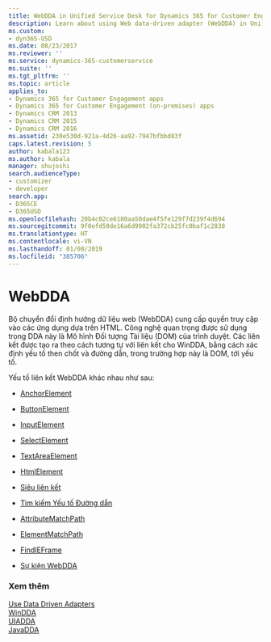 ```yaml
---
title: WebDDA in Unified Service Desk for Dynamics 365 for Customer Engagement apps| MicrosoftDocs
description: Learn about using Web data-driven adapter (WebDDA) in Unified Service Desk.
ms.custom:
- dyn365-USD
ms.date: 08/23/2017
ms.reviewer: ''
ms.service: dynamics-365-customerservice
ms.suite: ''
ms.tgt_pltfrm: ''
ms.topic: article
applies_to:
- Dynamics 365 for Customer Engagement apps
- Dynamics 365 for Customer Engagement (on-premises) apps
- Dynamics CRM 2013
- Dynamics CRM 2015
- Dynamics CRM 2016
ms.assetid: 230e530d-921a-4d26-aa92-7947bfbbd83f
caps.latest.revision: 5
author: kabala123
ms.author: kabala
manager: shujoshi
search.audienceType:
- customizer
- developer
search.app:
- D365CE
- D365USD
ms.openlocfilehash: 20b4c02ce6180aa50dae4f5fe129f7d239f4d694
ms.sourcegitcommit: 9f0efd59de16a6d9902fa372cb25fc0baf1c2838
ms.translationtype: HT
ms.contentlocale: vi-VN
ms.lasthandoff: 01/08/2019
ms.locfileid: "385706"
---
```

# <a name="webdda"></a>WebDDA
Bộ chuyển đổi định hướng dữ liệu web (WebDDA) cung cấp quyền truy cập vào các ứng dụng dựa trên HTML. Công nghệ quan trọng được sử dụng trong DDA này là Mô hình Đối tượng Tài liệu (DOM) của trình duyệt. Các liên kết được tạo ra theo cách tương tự với liên kết cho WinDDA, bằng cách xác định yếu tố then chốt và đường dẫn, trong trường hợp này là DOM, tới yếu tố.  
  
 Yếu tố liên kết WebDDA khác nhau như sau:  
  
-   [AnchorElement](../unified-service-desk/anchor-element.md)  
  
-   [ButtonElement](../unified-service-desk/button-element.md)  
  
-   [InputElement](../unified-service-desk/input-element.md)  
  
-   [SelectElement](../unified-service-desk/select-element.md)  
  
-   [TextAreaElement](../unified-service-desk/text-area-element.md)  
  
-   [HtmlElement](../unified-service-desk/html-element.md)  
  
-   [Siêu liên kết](../unified-service-desk/hyperlink.md)  
  
-   [Tìm kiếm Yếu tố Đường dẫn](../unified-service-desk/search-path-elements.md)  
  
-   [AttributeMatchPath](../unified-service-desk/attribute-match-path.md)  
  
-   [ElementMatchPath](../unified-service-desk/element-match-path.md)  
  
-   [FindIEFrame](../unified-service-desk/find-ie-frame.md)  
  
-   [Sự kiện WebDDA](../unified-service-desk/web-dda-events.md)  
  
### <a name="see-also"></a>Xem thêm  
 [Use Data Driven Adapters](../unified-service-desk/use-data-driven-adapters-ddas.md)   
 [WinDDA](../unified-service-desk/windda.md)   
 [UIADDA](../unified-service-desk/uiadda.md)   
 [JavaDDA](../unified-service-desk/javadda.md)
